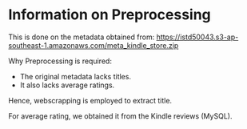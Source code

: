 

# Information on Preprocessing

This is done on the metadata obtained from: https://istd50043.s3-ap-southeast-1.amazonaws.com/meta_kindle_store.zip



Why Preprocessing is required:

- The original metadata lacks titles. 
- It also lacks average ratings. 

Hence, webscrapping is employed to extract title. 

For average rating, we obtained it from the Kindle reviews (MySQL). 


